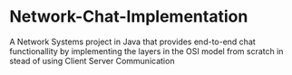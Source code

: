 # Network-Chat-Implementation
A Network Systems project in Java that provides end-to-end chat functionallity by implementing the layers in the OSI model from scratch in stead of using Client Server Communication
